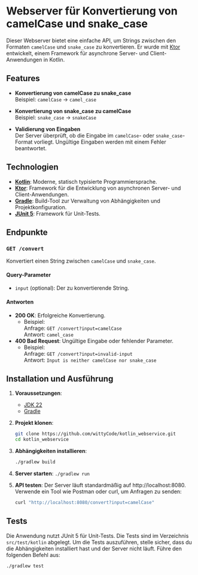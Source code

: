 # Webserver für Konvertierung von camelCase und snake_case

Dieser Webserver bietet eine einfache API, um Strings zwischen den Formaten `camelCase` und `snake_case` zu konvertieren. Er wurde mit [Ktor](https://ktor.io/) entwickelt, einem Framework für asynchrone Server- und Client-Anwendungen in Kotlin.

## Features

- **Konvertierung von camelCase zu snake_case**  
  Beispiel: `camelCase` → `camel_case`
  
- **Konvertierung von snake_case zu camelCase**  
  Beispiel: `snake_case` → `snakeCase`

- **Validierung von Eingaben**  
  Der Server überprüft, ob die Eingabe im `camelCase`- oder `snake_case`-Format vorliegt. Ungültige Eingaben werden mit einem Fehler beantwortet.

## Technologien

- **[Kotlin](https://kotlinlang.org/)**: Moderne, statisch typisierte Programmiersprache.
- **[Ktor](https://ktor.io/)**: Framework für die Entwicklung von asynchronen Server- und Client-Anwendungen.
- **[Gradle](https://gradle.org/)**: Build-Tool zur Verwaltung von Abhängigkeiten und Projektkonfiguration.
- **[JUnit 5](https://junit.org/junit5/)**: Framework für Unit-Tests.

## Endpunkte

### `GET /convert`

Konvertiert einen String zwischen `camelCase` und `snake_case`.

#### Query-Parameter

- `input` (optional): Der zu konvertierende String.

#### Antworten

- **200 OK**: Erfolgreiche Konvertierung.
  - Beispiel:  
    Anfrage: `GET /convert?input=camelCase`  
    Antwort: `camel_case`
- **400 Bad Request**: Ungültige Eingabe oder fehlender Parameter.
  - Beispiel:  
    Anfrage: `GET /convert?input=invalid-input`  
    Antwort: `Input is neither camelCase nor snake_case`

## Installation und Ausführung

1. **Voraussetzungen**:
   - [JDK 22](https://jdk.java.net/)
   - [Gradle](https://gradle.org/)

2. **Projekt klonen**:
   ```bash
   git clone https://github.com/wittyCode/kotlin_webservice.git
   cd kotlin_webservice
   ```
   
3. **Abhängigkeiten installieren**:
   ```bash
   ./gradlew build
   ```
   
4. **Server starten**:
   ```./gradlew run```
 
5. **API testen**: 
   Der Server läuft standardmäßig auf http://localhost:8080. Verwende ein Tool wie Postman oder curl, um Anfragen zu senden:  
   ```bash
   curl "http://localhost:8080/convert?input=camelCase" 
   ```
   
## Tests
Die Anwendung nutzt JUnit 5 für Unit-Tests. Die Tests sind im Verzeichnis `src/test/kotlin` abgelegt. 
Um die Tests auszuführen, stelle sicher, dass du die Abhängigkeiten installiert hast und der Server nicht läuft.
Führe den folgenden Befehl aus:
```bash
./gradlew test
```